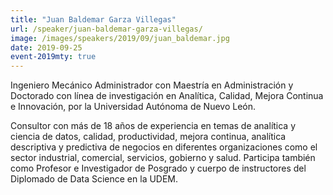 ```yaml
---
title: "Juan Baldemar Garza Villegas"
url: /speaker/juan-baldemar-garza-villegas/
image: /images/speakers/2019/09/juan_baldemar.jpg
date: 2019-09-25
event-2019mty: true
---
```


Ingeniero Mecánico Administrador con Maestría en Administración y Doctorado con línea de investigación en Analítica, Calidad, Mejora Continua e Innovación, por la Universidad Autónoma de Nuevo León.

Consultor con más de 18 años de experiencia en temas de analítica y ciencia de datos, calidad, productividad, mejora continua, analítica descriptiva y predictiva de negocios en diferentes organizaciones como el sector industrial, comercial, servicios, gobierno y salud. Participa también como Profesor e Investigador de Posgrado y cuerpo de instructores del Diplomado de Data Science en la UDEM.

&nbsp;